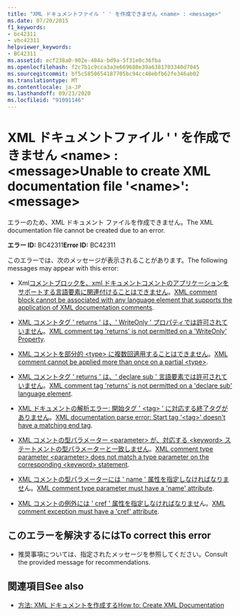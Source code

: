 ```yaml
---
title: "XML ドキュメントファイル ' ' を作成できません <name> : <message>"
ms.date: 07/20/2015
f1_keywords:
- bc42311
- vbc42311
helpviewer_keywords:
- BC42311
ms.assetid: ecf238a0-902e-404a-bd9a-5f31e0c36fba
ms.openlocfilehash: f2c7b1c9cca3a3e669688e39a6381703340d7045
ms.sourcegitcommit: bf5c5850654187705bc94cc40ebfb62fe346ab02
ms.translationtype: MT
ms.contentlocale: ja-JP
ms.lasthandoff: 09/23/2020
ms.locfileid: "91091146"
---
```

# <a name="unable-to-create-xml-documentation-file-name-message"></a><span data-ttu-id="d53f2-102">XML ドキュメントファイル ' ' を作成できません \<name> : \<message></span><span class="sxs-lookup"><span data-stu-id="d53f2-102">Unable to create XML documentation file '\<name>': \<message></span></span>

<span data-ttu-id="d53f2-103">エラーのため、XML ドキュメント ファイルを作成できません。</span><span class="sxs-lookup"><span data-stu-id="d53f2-103">The XML documentation file cannot be created due to an error.</span></span>  
  
 <span data-ttu-id="d53f2-104">**エラー ID:** BC42311</span><span class="sxs-lookup"><span data-stu-id="d53f2-104">**Error ID:** BC42311</span></span>  
  
 <span data-ttu-id="d53f2-105">このエラーでは、次のメッセージが表示されることがあります。</span><span class="sxs-lookup"><span data-stu-id="d53f2-105">The following messages may appear with this error:</span></span>  
  
- <span data-ttu-id="d53f2-106">Xml[コメントブロックを、xml ドキュメントコメントのアプリケーションをサポートする言語要素に関連付けることはできません](bc42312.md)。</span><span class="sxs-lookup"><span data-stu-id="d53f2-106">[XML comment block cannot be associated with any language element that supports the application of XML documentation comments](bc42312.md).</span></span>  
  
- <span data-ttu-id="d53f2-107">[XML コメントタグ ' returns ' は、' WriteOnly ' プロパティでは許可されていません](bc42313.md)。</span><span class="sxs-lookup"><span data-stu-id="d53f2-107">[XML comment tag 'returns' is not permitted on a 'WriteOnly' Property](bc42313.md).</span></span>  
  
- <span data-ttu-id="d53f2-108">[XML コメントを部分的 \<type> に複数回適用することはできません](bc42314.md)。</span><span class="sxs-lookup"><span data-stu-id="d53f2-108">[XML comment cannot be applied more than once on a partial \<type>](bc42314.md).</span></span>  
  
- <span data-ttu-id="d53f2-109">[XML コメントタグ ' returns ' は、' declare sub ' 言語要素では許可されていません](bc42315.md)。</span><span class="sxs-lookup"><span data-stu-id="d53f2-109">[XML comment tag 'returns' is not permitted on a 'declare sub' language element](bc42315.md).</span></span>  
  
- <span data-ttu-id="d53f2-110">[XML ドキュメントの解析エラー: 開始タグ ' \<tag> ' に対応する終了タグがありません](bc42316.md)。</span><span class="sxs-lookup"><span data-stu-id="d53f2-110">[XML documentation parse error: Start tag '\<tag>' doesn't have a matching end tag](bc42316.md).</span></span>  
  
- <span data-ttu-id="d53f2-111">[XML コメントの型パラメーター \<parameter> が、対応する \<keyword> ステートメントの型パラメーターと一致しません](bc42317.md)。</span><span class="sxs-lookup"><span data-stu-id="d53f2-111">[XML comment type parameter \<parameter> does not match a type parameter on the corresponding \<keyword> statement](bc42317.md).</span></span>  
  
- <span data-ttu-id="d53f2-112">[XML コメントの型パラメーターには ' name ' 属性を指定しなければなりませ](bc42318.md)ん。</span><span class="sxs-lookup"><span data-stu-id="d53f2-112">[XML comment type parameter must have a 'name' attribute](bc42318.md).</span></span>  
  
- <span data-ttu-id="d53f2-113">[XML コメントの例外には ' cref ' 属性を指定しなければなりませ](../language-reference/error-messages/xml-comment-exception-must-have-a-cref-attribute.md)ん。</span><span class="sxs-lookup"><span data-stu-id="d53f2-113">[XML comment exception must have a 'cref' attribute](../language-reference/error-messages/xml-comment-exception-must-have-a-cref-attribute.md).</span></span>  
  
## <a name="to-correct-this-error"></a><span data-ttu-id="d53f2-114">このエラーを解決するには</span><span class="sxs-lookup"><span data-stu-id="d53f2-114">To correct this error</span></span>  
  
- <span data-ttu-id="d53f2-115">推奨事項については、指定されたメッセージを参照してください。</span><span class="sxs-lookup"><span data-stu-id="d53f2-115">Consult the provided message for recommendations.</span></span>  
  
## <a name="see-also"></a><span data-ttu-id="d53f2-116">関連項目</span><span class="sxs-lookup"><span data-stu-id="d53f2-116">See also</span></span>

- [<span data-ttu-id="d53f2-117">方法: XML ドキュメントを作成する</span><span class="sxs-lookup"><span data-stu-id="d53f2-117">How to: Create XML Documentation</span></span>](../programming-guide/program-structure/how-to-create-xml-documentation.md)
